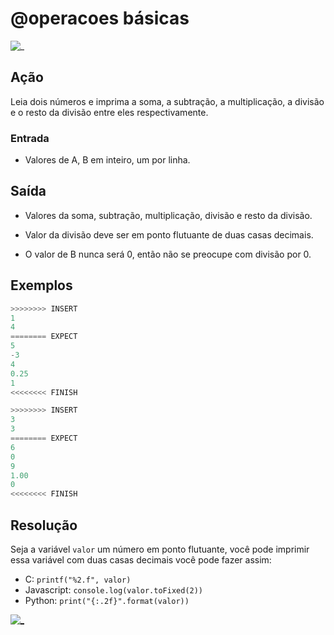 # @operacoes básicas

![_](https://raw.githubusercontent.com/qxcodefup/arcade/master/base/operacoes/cover.jpg)

## Ação

Leia dois números e imprima a soma, a subtração, a multiplicação, a divisão e o resto da divisão entre eles respectivamente.

### Entrada

- Valores de A, B em inteiro, um por linha.

## Saída

- Valores da soma, subtração, multiplicação, divisão e resto da divisão.

- Valor da divisão deve ser em ponto flutuante de duas casas decimais.
- O valor de B nunca será 0, então não se preocupe com divisão por 0.

## Exemplos

``` py
>>>>>>>> INSERT
1
4
======== EXPECT
5
-3
4
0.25
1
<<<<<<<< FINISH
```

```py
>>>>>>>> INSERT
3
3
======== EXPECT
6
0
9
1.00
0
<<<<<<<< FINISH
```

## Resolução

Seja a variável `valor` um número em ponto flutuante, você pode imprimir essa variável com duas casas decimais você pode fazer assim:

- C: `printf("%2.f", valor)`
- Javascript: `console.log(valor.toFixed(2))`
- Python: `print("{:.2f}".format(valor))`



[![_](https://raw.githubusercontent.com/qxcodefup/arcade/master/base/operacoes/video.png)](https://youtu.be/XbjHzCULmEI)
